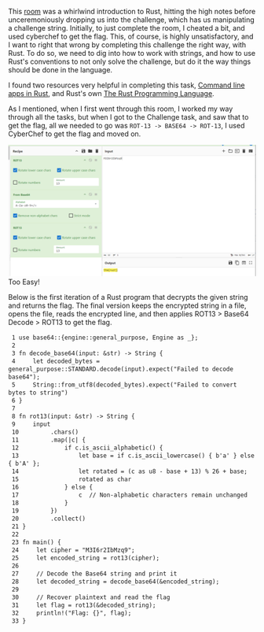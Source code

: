 This [room](https://tryhackme.com/r/room/rust) was a whirlwind introduction to Rust, hitting the high notes before unceremoniously dropping us into the challenge, which has us manipulating a challenge string. Initially, to just complete the room, I cheated a bit, and used cyberchef to get the flag.  This, of course, is highly unsatisfactory, and I want to right that wrong by completing this challenge the right way, with Rust. To do so, we need to dig into how to work with strings, and how to use Rust's conventions to not only solve the challenge, but do it the way things should be done in the language.

I found two resources very helpful in completing this task, [Command line apps in Rust](https://rust-cli.github.io/book/tutorial/setup.html), and Rust's own [The Rust Programming Language](https://doc.rust-lang.org/book/).

As I mentioned, when I first went through this room, I worked my way through all the tasks, but when I got to the Challenge task, and saw that to get the flag, all we needed to go was `ROT-13 -> BASE64 -> ROT-13`, I used CyberChef to get the flag and moved on.

![CyberChef-IMAGE](thm-learn-rust01.png)
Too Easy! 

Below is the first iteration of a Rust program that decrypts the given string and returns the flag. The final version keeps the encrypted string in a file, opens the file, reads the encrypted line, and then applies ROT13 > Base64 Decode > ROT13 to get the flag.

```
 1 use base64::{engine::general_purpose, Engine as _};
 2 
 3 fn decode_base64(input: &str) -> String {
 4     let decoded_bytes = general_purpose::STANDARD.decode(input).expect("Failed to decode base64");
 5     String::from_utf8(decoded_bytes).expect("Failed to convert bytes to string")
 6 }
 7 
 8 fn rot13(input: &str) -> String {
 9     input
 10         .chars()
 11         .map(|c| {
 12             if c.is_ascii_alphabetic() {
 13                 let base = if c.is_ascii_lowercase() { b'a' } else { b'A' };
 14                 let rotated = (c as u8 - base + 13) % 26 + base;
 15                 rotated as char
 16             } else {
 17                 c  // Non-alphabetic characters remain unchanged
 18             }
 19         })
 20         .collect()
 21 }
 22 
 23 fn main() {
 24     let cipher = "M3I6r2IbMzq9";
 25     let encoded_string = rot13(cipher);
 26 
 27     // Decode the Base64 string and print it
 28     let decoded_string = decode_base64(&encoded_string);
 29 
 30     // Recover plaintext and read the flag
 31     let flag = rot13(&decoded_string);
 32     println!("Flag: {}", flag);
 33 }
```

